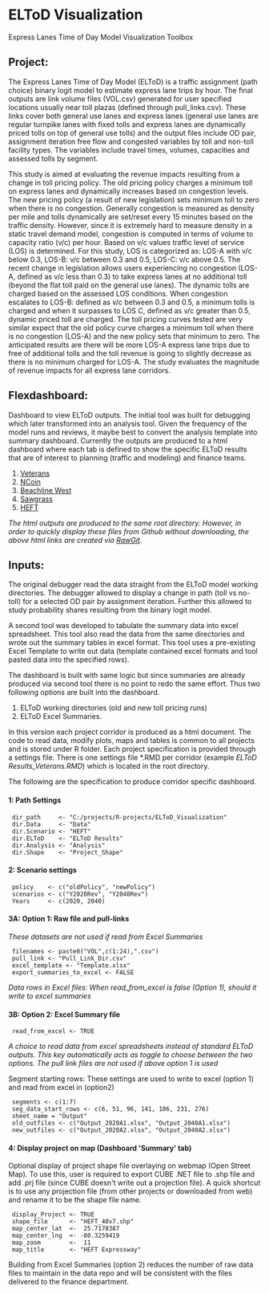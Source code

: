# ELToD Visualization
Express Lanes Time of Day Model Visualization Toolbox

## Project:
The Express Lanes Time of Day Model (ELToD) is a traffic assignment (path choice) binary logit model to estimate express lane trips by hour. The final outputs are link volume files (VOL.csv) generated for user specified locations usually near toll plazas (defined through pull_links.csv). These links cover both general use lanes and express lanes (general use lanes are regular turnpike lanes with fixed tolls and express lanes are dynamically priced tolls on top of general use tolls) and the output files include OD pair, assignment iteration free flow and congested variables by toll and non-toll facility types. The variables include travel times, volumes, capacities and assessed tolls by segment.

This study is aimed at evaluating the revenue impacts resulting from a change in toll pricing policy. The old pricing policy charges a minimum toll on express lanes and dynamically increases based on congestion levels. The new pricing policy (a result of new legislation) sets minimum toll to zero when there is no congestion. Generally congestion is measured as density per mile and tolls dynamically are set/reset every 15 minutes based on the traffic density. However, since it is extremely hard to measure density in a static travel demand model, congestion is computed in terms of volume to capacity ratio (v/c) per hour. Based on v/c values traffic level of service (LOS) is determined. For this study, LOS is categorized as: LOS-A with v/c below 0.3, LOS-B: v/c between 0.3 and 0.5, LOS-C: v/c above 0.5. The recent change in legislation allows users experiencing no congestion (LOS-A, defined as v/c less than 0.3) to take express lanes at no additional toll (beyond the flat toll paid on the general use lanes). The dynamic tolls are charged based on the assessed LOS conditions. When congestion escalates to LOS-B: defined as v/c between 0.3 and 0.5, a minimum tolls is charged and when it surpasses to LOS C, defined as v/c greater than 0.5, dynamic priced toll are charged.  The toll pricing curves tested are very similar expect that the old policy curve charges a minimum toll when there is no congestion (LOS-A) and the new policy sets that minimum to zero. The anticipated results are there will be more LOS-A express lane trips due to free of additional tolls and the toll revenue is going to slightly decrease as there is no minimum charged for LOS-A. The study evaluates the magnitude of revenue impacts for all express lane corridors.


## Flexdashboard:
Dashboard to view ELToD outputs. The initial tool was built for debugging which later transformed into an analysis tool. Given the frequency of the model runs and reviews, it maybe best to convert the analysis template into summary dashboard.  Currently the outputs are produced to a html dashboard where each tab is defined to show the specific ELToD results that are of interest to planning (traffic and modeling) and finance teams.

1. [Veterans](https://cdn.rawgit.com/4Step/ELToD_Visualization/e1290453/ELToD_Results_Veterans.html)
2. [NCoin](https://cdn.rawgit.com/4Step/ELToD_Visualization/e1290453/ELToD_Results_NCoin.html)
3. [Beachline  West](https://cdn.rawgit.com/4Step/ELToD_Visualization/e1290453/ELToD_Results_BLW.html)
4. [Sawgrass](https://cdn.rawgit.com/4Step/ELToD_Visualization/e1290453/ELToD_Results_Sawgrass.html)
5. [HEFT](https://cdn.rawgit.com/4Step/ELToD_Visualization/e1290453/ELToD_Results_HEFT.html)

*The html outputs are produced to the same root directory. However, in order to quickly display these files from Github without downloading, the above html links are created via [RawGit](http://rawgit.com/).*

## Inputs:
The original debugger read the data straight from the ELToD model working directories. The debugger allowed to display a change in path (toll vs no-toll) for a selected OD pair by assignment iteration. Further this allowed to study probability shares resulting from the binary logit model.

A second tool was developed to tabulate the summary data into excel spreadsheet. This tool also read the data from the same directories and wrote out the summary tables in excel format. This tool uses a pre-existing Excel Template to write out data (template contained excel formats and tool pasted data into the specified rows).

The dashboard is built with same logic but since summaries are already produced via second tool there is no point to redo the same effort. Thus two following options are built into the dashboard.

1. ELToD working directories (old and new toll pricing runs)
2. ELToD Excel Summaries.

In this version each project corridor is produced as a html document. The code to read data, modify plots, maps and tables is common to all projects and is stored under R folder. Each project specification is provided through a settings file. There is one settings file \*.RMD per corridor (example *ELToD Results_Veterans.RMD*) which is located in the root directory.

The following are the specification to produce corridor specific dashboard.

#### 1: Path Settings
     dir_path     <- "C:/projects/R-projects/ELToD_Visualization"  
     dir.Data     <- "Data"  
     dir.Scenario <- "HEFT" 
     dir.ELToD    <- "ELToD Results"  
     dir.Analysis <- "Analysis"  
     dir.Shape    <- "Project_Shape"  

#### 2: Scenario settings
     policy    <- c("oldPolicy", "newPolicy")  
     scenarios <- c("Y2020Rev", "Y2040Rev")  
     Years     <- c(2020, 2040)  

#### 3A: Option 1: Raw file and pull-links
*These datasets are not used if read from Excel Summaries*  

     filenames <- paste0("VOL",c(1:24),".csv")  
     pull_link <- "Pull_Link_Dir.csv"  
     excel_template <- "Template.xlsx"  
     export_summaries_to_excel <- FALSE
 *Data rows in Excel files: When read_from_excel is false (Option 1), should it write to excel summaries*  

#### 3B: Option 2: Excel Summary file
     read_from_excel <- TRUE
 *A choice to read data from excel spreadsheets instead of standard ELToD outputs. This key automatically acts as toggle to choose between the two options. The pull link files are not used if above option 1 is used*  

Segment starting rows: These settings are used to write to excel (option 1) and read from excel in (option2)  

     segments <- c(1:7)  
     seg_data_start_rows <- c(6, 51, 96, 141, 186, 231, 276)  
     sheet_name = "Output"  
     old_outfiles <- c("Output_2020A1.xlsx", "Output_2040A1.xlsx")  
     new_outfiles <- c("Output_2020A2.xlsx", "Output_2040A2.xlsx")  

#### 4: Display project on map (Dashboard 'Summary' tab)
Optional display of project shape file overlaying on webmap (Open Street Map). To use this, user is required to export CUBE .NET file to .shp file and add .prj file (since CUBE doesn't write out a projection file). A quick shortcut is to use any projection file (from other projects or downloaded from web) and rename it to be the shape file name.  

     display_Project <- TRUE  
     shape_file      <- "HEFT_40v7.shp"  
     map_center_lat  <-  25.7178387  
     map_center_lng  <- -80.3259419  
     map_zoom        <-  11  
     map_title       <- "HEFT Expressway"    

Building from Excel Summaries (option 2) reduces the number of raw data files to maintain in the data repo and will be consistent with the files delivered to the finance department.
